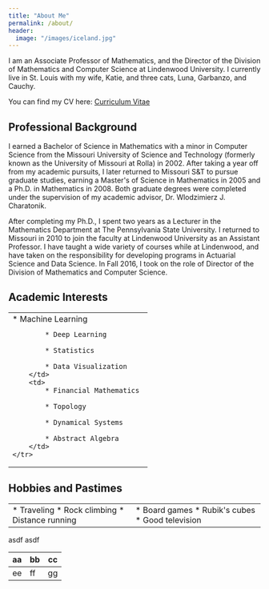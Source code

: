 ```yaml
---
title: "About Me"
permalink: /about/
header:
  image: "/images/iceland.jpg"
---
```


I am an Associate Professor of Mathematics, and the Director of the Division of Mathematics and Computer Science at Lindenwood University. I currently live in St. Louis with my wife, Katie, and three cats, Luna, Garbanzo, and Cauchy.

You can find my CV here: [Curriculum Vitae](/misc/cv.pdf)

<h2>Professional Background</h2>

I earned a Bachelor of Science in Mathematics with a minor in Computer Science from the Missouri University of Science and Technology (formerly known as the University of Missouri at Rolla) in 2002. After taking a year off from my academic pursuits, I later returned to Missouri S&T to pursue graduate studies, earning a Master's of Science in Mathematics in 2005 and a Ph.D. in Mathematics in 2008. Both graduate degrees were completed under the supervision of my academic advisor, Dr. Wlodzimierz J. Charatonik.

After completing my Ph.D., I spent two years as a Lecturer in the Mathematics Department at The Pennsylvania State University. I returned to Missouri in 2010 to join the faculty at Lindenwood University as an Assistant Professor. I have taught a wide variety of courses while at Lindenwood, and have taken on the responsibility for developing programs in Actuarial Science and Data Science. In Fall 2016, I took on the role of Director of the Division of Mathematics and Computer Science.

<h2>Academic Interests</h2>

<table>
    <tr>
        <td>
            * Machine Learning

            * Deep Learning

            * Statistics

            * Data Visualization    
        </td>
        <td>
            * Financial Mathematics

            * Topology

            * Dynamical Systems
            
            * Abstract Algebra  
        </td>
    </tr>
</table>


<h2>Hobbies and Pastimes</h2>

<table>
    <tr>
        <td>
        * Traveling
        * Rock climbing
        * Distance running
        </td>
        <td>
        * Board games
        * Rubik's cubes
        * Good television
        </td>
    </tr>
</table>

asdf
asdf

aa|bb|cc
--|--|--
ee|ff|gg
